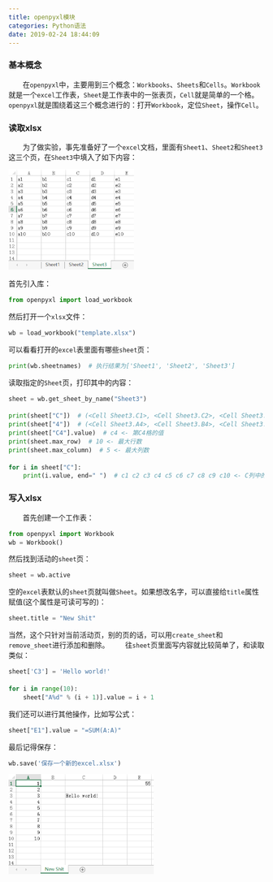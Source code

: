 ```yaml
---
title: openpyxl模块
categories: Python语法
date: 2019-02-24 18:44:09
---
```

### 基本概念

&emsp;&emsp;在`openpyxl`中，主要用到三个概念：`Workbooks`、`Sheets`和`Cells`。`Workbook`就是一个`excel`工作表，`Sheet`是工作表中的一张表页，`Cell`就是简单的一个格。`openpyxl`就是围绕着这三个概念进行的：打开`Workbook`，定位`Sheet`，操作`Cell`。<!--more-->

### 读取xlsx

&emsp;&emsp;为了做实验，事先准备好了一个`excel`文档，里面有`Sheet1`、`Sheet2`和`Sheet3`这三个页，在`Sheet3`中填入了如下内容：

<img src="./openpyxl模块/1.png" height="198" width="247">

首先引入库：

``` python
from openpyxl import load_workbook
```

然后打开一个`xlsx`文件：

``` python
wb = load_workbook("template.xlsx")
```

可以看看打开的`excel`表里面有哪些`sheet`页：

``` python
print(wb.sheetnames)  # 执行结果为['Sheet1', 'Sheet2', 'Sheet3']
```

读取指定的`Sheet`页，打印其中的内容：

``` python
sheet = wb.get_sheet_by_name("Sheet3")

print(sheet["C"])  # (<Cell Sheet3.C1>, <Cell Sheet3.C2>, <Cell Sheet3.C3>, (省略) <- 第C列
print(sheet["4"])  # (<Cell Sheet3.A4>, <Cell Sheet3.B4>, <Cell Sheet3.C4>, (省略) <- 第4行
print(sheet["C4"].value)  # c4 <- 第C4格的值
print(sheet.max_row)  # 10 <- 最大行数
print(sheet.max_column)  # 5 <- 最大列数

for i in sheet["C"]:
    print(i.value, end=" ")  # c1 c2 c3 c4 c5 c6 c7 c8 c9 c10 <- C列中的所有值
```

### 写入xlsx

&emsp;&emsp;首先创建一个工作表：

``` python
from openpyxl import Workbook
wb = Workbook()
```

然后找到活动的`sheet`页：

``` python
sheet = wb.active
```

空的`excel`表默认的`sheet`页就叫做`Sheet`。如果想改名字，可以直接给`title`属性赋值(这个属性是可读可写的)：

``` python
sheet.title = "New Shit"
```

当然，这个只针对当前活动页，别的页的话，可以用`create_sheet`和`remove_sheet`进行添加和删除。
&emsp;&emsp;往`sheet`页里面写内容就比较简单了，和读取类似：

``` python
sheet['C3'] = 'Hello world!'

for i in range(10):
    sheet["A%d" % (i + 1)].value = i + 1
```

我们还可以进行其他操作，比如写公式：

``` python
sheet["E1"].value = "=SUM(A:A)"
```

最后记得保存：

``` python
wb.save('保存一个新的excel.xlsx')
```

<img src="./openpyxl模块/2.png" height="197" width="286">